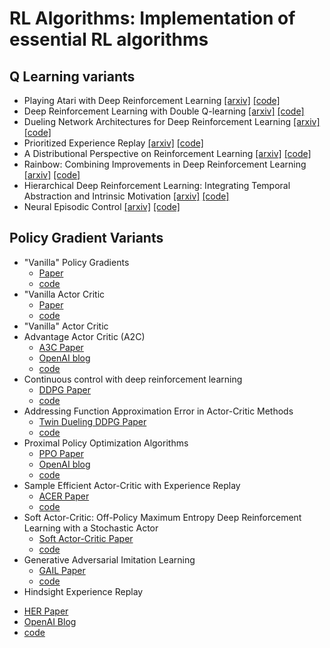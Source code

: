 # RL Algorithms: Implementation of essential RL algorithms
## Q Learning variants 
* Playing Atari with Deep Reinforcement Learning [[arxiv]](https://www.cs.toronto.edu/~vmnih/docs/dqn.pdf) [[code]](#)
* Deep Reinforcement Learning with Double Q-learning [[arxiv]](https://arxiv.org/abs/1509.06461) [[code]](https://github.com/higgsfield/RL-Adventure/blob/master/2.double%20dqn.ipynb)
* Dueling Network Architectures for Deep Reinforcement Learning [[arxiv]](https://arxiv.org/abs/1511.06581) [[code]](#)
* Prioritized Experience Replay [[arxiv]](https://arxiv.org/abs/1511.05952) [[code]](#)
* A Distributional Perspective on Reinforcement Learning [[arxiv]](https://arxiv.org/pdf/1707.06887.pdf) [[code]](#)
* Rainbow: Combining Improvements in Deep Reinforcement Learning [[arxiv]](https://arxiv.org/abs/1710.02298) [[code]](#)
* Hierarchical Deep Reinforcement Learning: Integrating Temporal Abstraction and Intrinsic Motivation  [[arxiv]](https://arxiv.org/abs/1604.06057) [[code]](#)
* Neural Episodic Control [[arxiv]](https://arxiv.org/pdf/1703.01988.pdf) [[code]](#)

## Policy Gradient Variants
* "Vanilla" Policy Gradients
  - [Paper](https://papers.nips.cc/paper/1713-policy-gradient-methods-for-reinforcement-learning-with-function-approximation.pdf)
  - [code](#)
* "Vanilla Actor Critic
  - [Paper](https://papers.nips.cc/paper/1786-actor-critic-algorithms.pdf)
  - [code](#)
* "Vanilla" Actor Critic
* Advantage Actor Critic (A2C)
  - [A3C Paper](https://arxiv.org/pdf/1602.01783.pdf) 
  - [OpenAI blog](https://blog.openai.com/baselines-acktr-a2c/#a2canda3c)
  - [code](#)
* Continuous control with deep reinforcement learning
  - [DDPG Paper](https://arxiv.org/abs/1509.02971)
  - [code](#)
* Addressing Function Approximation Error in Actor-Critic Methods
  - [Twin Dueling DDPG Paper](https://arxiv.org/abs/1802.09477)
  - [code](#)
* Proximal Policy Optimization Algorithms 
  - [PPO Paper](https://arxiv.org/abs/1707.06347)
  - [OpenAI blog](https://blog.openai.com/openai-baselines-ppo/)
  - [code](#)
* Sample Efficient Actor-Critic with Experience Replay 
  - [ACER Paper](https://arxiv.org/abs/1611.01224)
  - [code](#)
* Soft Actor-Critic: Off-Policy Maximum Entropy Deep Reinforcement Learning with a Stochastic Actor 
  - [Soft Actor-Critic Paper](https://arxiv.org/abs/1801.01290)
  - [code](#)
* Generative Adversarial Imitation Learning 
  - [GAIL Paper](https://arxiv.org/abs/1606.03476)
  - [code](#)
*  Hindsight Experience Replay
  - [HER Paper](https://arxiv.org/abs/1707.01495)
  - [OpenAI Blog](https://blog.openai.com/ingredients-for-robotics-research/#understandingher)
  - [code](#)
